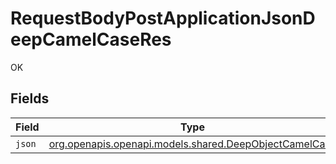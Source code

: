 # RequestBodyPostApplicationJsonDeepCamelCaseRes

OK


## Fields

| Field                                                                                                | Type                                                                                                 | Required                                                                                             | Description                                                                                          |
| ---------------------------------------------------------------------------------------------------- | ---------------------------------------------------------------------------------------------------- | ---------------------------------------------------------------------------------------------------- | ---------------------------------------------------------------------------------------------------- |
| `json`                                                                                               | [org.openapis.openapi.models.shared.DeepObjectCamelCase](../../models/shared/DeepObjectCamelCase.md) | :heavy_minus_sign:                                                                                   | N/A                                                                                                  |